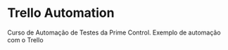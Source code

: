 # Trello Automation
Curso de Automação de Testes da Prime Control. Exemplo de automação com o Trello
